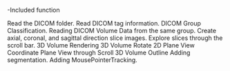 -Included function

Read the DICOM folder.
Read DICOM tag information.
DICOM Group Classification.
Reading DICOM Volume Data from the same group.
Create axial, coronal, and sagittal direction slice images.
Explore slices through the scroll bar.
3D Volume Rendering
3D Volume Rotate
2D Plane View
Coordinate Plane View through Scroll
3D Volume Outline
Adding segmentation.
Adding MousePointerTracking.





